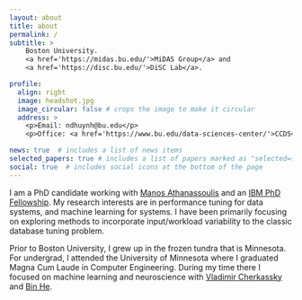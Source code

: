 ```yaml
---
layout: about
title: about
permalink: /
subtitle: >
    Boston University.
    <a href='https://midas.bu.edu/'>MiDAS Group</a> and
    <a href='https://disc.bu.edu/'>DiSC Lab</a>.

profile:
  align: right
  image: headshot.jpg
  image_circular: false # crops the image to make it circular
  address: >
    <p>Email: ndhuynh@bu.edu</p>
    <p>Office: <a href='https://www.bu.edu/data-sciences-center/'>CCDS</a> 925</p>

news: true  # includes a list of news items
selected_papers: true # includes a list of papers marked as "selected={true}"
social: true  # includes social icons at the bottom of the page
---
```


I am a PhD candidate working with
[Manos Athanassoulis](https://cs-people.bu.edu/mathan/) and an [IBM PhD
Fellowship](https://research.ibm.com/university/awards/fellowships-awardees.html).
My research interests are in performance tuning for data systems, and machine
learning for systems. I have been primarily focusing on exploring methods to
incorporate input/workload variability to the classic database tuning problem.

Prior to Boston University, I grew up in the frozen tundra that is Minnesota.
For undergrad, I attended the University of Minnesota where I
graduated Magna Cum Laude in Computer Engineering. During my time there I
focused on machine learning and neuroscience with [Vladimir
Cherkassky](https://cse.umn.edu/ece/vladimir-cherkassky) and [Bin
He](https://engineering.cmu.edu/directory/bios/he-bin.html).
